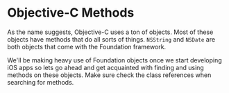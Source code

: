 # Objective-C Methods

As the name suggests, Objective-C uses a ton of objects. Most of these objects have methods that do all sorts of things. `NSString` and `NSDate` are both objects that come with the Foundation framework. 

We'll be making heavy use of Foundation objects once we start developing iOS apps so lets go ahead and get acquainted with finding and using methods on these objects. Make sure check the class references when searching for methods.
